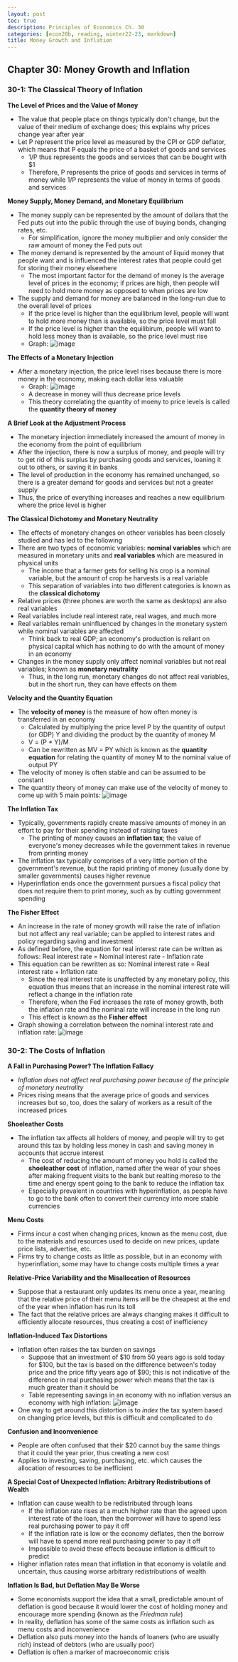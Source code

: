 ```yaml
---
layout: post
toc: true
description: Principles of Economics Ch. 30
categories: [econ20b, reading, winter22-23, markdown]
title: Money Growth and Inflation
---
```


## Chapter 30: Money Growth and Inflation

### 30-1: The Classical Theory of Inflation

**The Level of Prices and the Value of Money**

- The value that people place on things typically don't change, but the value of their medium of exchange does; this explains why prices change year after year
- Let P represent the price level as measured by the CPI or GDP deflator, which means that P equals the price of a basket of goods and services
    - 1/P thus represents the goods and services that can be bought with $1
    - Therefore, P represents the price of goods and services in terms of money while 1/P represents the value of money in terms of goods and services

**Money Supply, Money Demand, and Monetary Equilibrium**

- The money supply can be represented by the amount of dollars that the Fed puts out into the public through the use of buying bonds, changing rates, etc.
    - For simplification, ignore the money multiplier and only consider the raw amount of money the Fed puts out
- The money demand is represented by the amount of liquid money that people want and is influenced the interest rates that people could get for storing their money elsewhere
    - The most important factor for the demand of money is the average level of prices in the economy; if prices are high, then people will need to hold more money as opposed to when prices are low
- The supply and demand for money are balanced in the long-run due to the overall level of prices
    - If the price level is higher than the equilibrium level, people will want to hold more money than is available, so the price level must fall 
    - If the price level is higher than the equilibirum, people will want to hold less money than is available, so the price level must rise
    - Graph: ![image](https://user-images.githubusercontent.com/54915685/222331658-e80b9bee-bbf6-4d1c-850e-b4c7972671e8.png)

**The Effects of a Monetary Injection**

- After a monetary injection, the price level rises because there is more money in the economy, making each dollar less valuable
    - Graph: ![image](https://user-images.githubusercontent.com/54915685/222341710-4a155d43-ed50-4a25-bf7b-9ab93da68e76.png)
    - A decrease in money will thus decrease price levels
    - This theory correlating the quantity of moeny to price levels is called the **quantity theory of money**

**A Brief Look at the Adjustment Process**

- The monetary injection immediately increased the amount of money in the economy from the point of equilibrium
- After the injection, there is now a surplus of money, and people will try to get rid of this surplus by purchasing goods and services, loaning it out to others, or saving it in banks
- The level of production in the economy has remained unchanged, so there is a greater demand for goods and services but not a greater supply
- Thus, the price of everything increases and reaches a new equilibrium where the price level is higher

**The Classical Dichotomy and Monetary Neutrality**

- The effects of monetary changes on otheer variables has been closely studied and has led to the following
- There are two types of economic variables: **nominal variables** which are measured in monetary units and **real variables** which are measured in physical units
    - The income that a farmer gets for selling his crop is a nominal variable, but the amount of crop he harvests is a real variable
    - This separation of variables into two different categories is known as the **classical dichotomy**
- Relative prices (three phones are worth the same as desktops) are also real variables
- Real variables include real interest rate, real wages, and much more
- Real variables remain uninfluenced by changes in the monetary system while nominal variables are affected
    - Think back to real GDP; an economy's production is reliant on physical capital which has nothing to do with the amount of money in an economy
- Changes in the money supply only affect nominal variables but not real variables; known as **monetary neutrality**
    - Thus, in the long run, monetary changes do not affect real variables, but in the short run, they can have effects on them

**Velocity and the Quantity Equation**

- The **velocity of money** is the measure of how often money is transferred in an economy
    - Calculated by multiplying the price level P by the quantity of output (or GDP) Y and dividing the product by the quantity of money M
    - V = (P * Y)/M
    - Can be rewritten as MV = PY which is known as the **quantity equation** for relating the quantity of money M to the nominal value of output PY
- The velocity of money is often stable and can be assumed to be constant
- The quantity theory of money can make use of the velocity of money to come up with 5 main points: ![image](https://user-images.githubusercontent.com/54915685/222345567-96bc83b1-6ed4-472b-8c2f-942cb3308b15.png)

**The Inflation Tax**

- Typically, governments rapidly create massive amounts of money in an effort to pay for their spending instead of raising taxes
    - The printing of money causes an **inflation tax**; the value of everyone's money decreases while the government takes in revenue from printing money
- The inflation tax typically comprises of a very little portion of the government's revenue, but the rapid printing of money (usually done by smaller governments) causes higher revenue
- Hyperinflation ends once the government pursues a fiscal policy that does not require them to print money, such as by cutting government spending

**The Fisher Effect**

- An increase in the rate of money growth will raise the rate of inflation but not affect any real variable; can be applied to interest rates and policy regarding saving and investment
- As defined before, the equation for real interest rate can be written as follows: Real interest rate = Nominal interest rate - Inflation rate
- This equation can be rewritten as so: Nominal interest rate = Real interest rate + Inflation rate
    - Since the real interest rate is unaffected by any monetary policy, this equation thus means that an increase in the nominal interest rate will reflect a change in the inflation rate
    - Therefore, when the Fed increases the rate of money growth, both the inflation rate and the nominal rate will increase in the long run
    - This effect is known as the **Fisher effect**
- Graph showing a correlation between the nominal interest rate and inflation rate: ![image](https://user-images.githubusercontent.com/54915685/222346949-ab43f029-c5cb-4d48-a44a-9917ad2dda5b.png)

### 30-2: The Costs of Inflation

**A Fall in Purchasing Power? The Inflation Fallacy**

- *Inflation does not affect real purchasing power because of the principle of monetary neutrality*
- Prices rising means that the average price of goods and services increases but so, too, does the salary of workers as a result of the increased prices

**Shoeleather Costs**

- The inflation tax affects all holders of money, and people will try to get around this tax by holding less money in cash and saving money in accounts that accrue interest
    - The cost of reducing the amount of money you hold is called the **shoeleather cost** of inflation, named after the wear of your shoes after making frequent visits to the bank but realting moreso to the time and energy spent going to the bank to reduce the inflation tax
    - Especially prevalent in countries with hyperinflation, as people have to go to the bank often to convert their currency into more stable currencies

**Menu Costs**

- Firms incur a cost when changing prices, known as the menu cost, due to the materials and resources used to decide on new prices, update price lists, advertise, etc.
- Firms try to change costs as little as possible, but in an economy with hyperinflation, some may have to change costs multiple times a year

**Relative-Price Variability and the Misallocation of Resources**

- Suppose that a restaurant only updates its menu once a year, meaning that the relative price of their menu items will be the cheapest at the end of the year when inflation has run its toll
- The fact that the relative prices are always changing makes it difficult to efficiently allocate resources, thus creating a cost of inefficiency

**Inflation-Induced Tax Distortions**

- Inflation often raises the tax burden on savings
    - Suppose that an investment of $10 from 50 years ago is sold today for $100, but the tax is based on the difference between's today price and the price fifty years ago of $90; this is not indicative of the difference in real purchasing power which means that the tax is much greater than it should be
    - Table representing savings in an economy with no inflation versus an economy with high inflation: ![image](https://user-images.githubusercontent.com/54915685/222357783-e15f57d4-259a-4602-9756-632d0a412bb7.png)
- One way to get around this distortion is to *index* the tax system based on changing price levels, but this is difficult and complicated to do

**Confusion and Inconvenience**

- People are often confused that their $20 cannot buy the same things that it could the year prior, thus creating a new cost
- Applies to investing, saving, purchasing, etc. which causes the allocation of resources to be inefficient

**A Special Cost of Unexpected Inflation: Arbitrary Redistributions of Wealth**

- Inflation can cause wealth to be redistributed through loans
    - If the inflation rate rises at a much higher rate than the agreed upon interest rate of the loan, then the borrower will have to spend less real purchasing power to pay it off
    - If the inflation rate is low or the economy deflates, then the borrow will have to spend more real purchasing power to pay it off
    - Impossible to avoid these effects because inflation is difficult to predict
- Higher inflation rates mean that inflation in that economy is volatile and uncertain, thus causing worse arbitrary redistributions of wealth

**Inflation Is Bad, but Deflation May Be Worse**

- Some economists support the idea that a small, predictable amount of deflation is good because it would lower the cost of holding money and encourage more spending (known as the *Friedman rule*)
- In reality, deflation has some of the same costs as inflation such as menu costs and inconvenience
- Deflation also puts money into the hands of loaners (who are usually rich) instead of debtors (who are usually poor)
- Deflation is often a marker of macroeconomic crisis